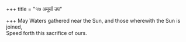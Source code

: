+++
title = "१७ अमूर्या उप"

+++
May Waters gathered near the Sun, and those wherewith the Sun is joined,  
     Speed forth this sacrifice of ours.